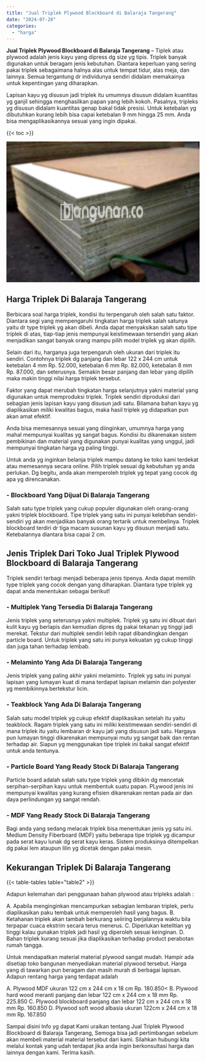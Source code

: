 ```yaml
---
title: "Jual Triplek Plywood Blockboard di Balaraja Tangerang"
date: "2024-07-28"
categories: 
  - "harga"
---
```


**Jual Triplek Plywood Blockboard di Balaraja Tangerang** – Tiplek atau plywood adalah jenis kayu yang dipress dg size yg tipis. Triplek banyak digunakan untuk beragam jenis kebutuhan. Diantara keperluan yang sering pakai triplek sebagaimana halnya alas untuk tempat tidur, alas meja, dan lainnya. Semua tergantung dr individunya sendiri didalam memakainya untuk kepentingan yang diharapkan.

Lapisan kayu yg disusun jadi triplek itu umumnya disusun didalam kuantitas yg ganjil sehingga menghasilkan papan yang lebih kokoh. Pasalnya, tripleks yg disusun didalam kuantitas genap bakal tidak presisi. Untuk ketebalan yg dibutuhkan kurang lebih bisa capai ketebalan 9 mm hingga 25 mm. Anda bisa mengaplikasikannya sesuai yang ingin dipakai.

{{< toc >}}

![Jual Triplek Plywood Blockboard di Balaraja Tangerang](/images/jual-triplek-murah-29.png)

## Harga Triplek Di Balaraja Tangerang

Berbicara soal harga triplek, kondisi itu terpengaruh oleh salah satu faktor. Diantara segi yang mempengaruhi tingkatan harga triplek salah satunya yaitu dr type triplek yg akan dibeli. Anda dapat menyaksikan salah satu tipe triplek di atas, tiap-tiap jenis mempunyai keistimewaan tersendiri yang akan menjadikan sangat banyak orang mampu pilih model triplek yg akan dipilih.

Selain dari itu, harganya juga terpengaruh oleh ukuran dari triplek itu sendiri. Contohnya triplek dg panjang dan lebar 122 x 244 cm untuk ketebalan 4 mm Rp. 52.000, ketebalan 6 mm Rp. 82.000, ketebalan 8 mm Rp. 87.000, dan seterusnya. Semakin besar panjang dan lebar yang dipilih maka makin tinggi nilai harga triplek tersebut.

Faktor yang dapat merubah tingkatan harga selanjutnya yakni material yang digunakan untuk memproduksi triplek. Triplek sendiri diproduksi dari sebagian jenis lapisan kayu yang disusun jadi satu. Bilamana bahan kayu yg diaplikasikan miliki kwalitas bagus, maka hasil triplek yg didapatkan pun akan amat efektif.

Anda bisa memesannya sesuai yang diinginkan, umumnya harga yang mahal mempunyai kualitas yg sangat bagus. Kondisi itu dikarenakan sistem pembikinan dan material yang digunakan punyai kualitas yang unggul, jadi mempunyai tingkatan harga yg paling tinggi.

Untuk anda yg inginkan belanja triplek mampu datang ke toko kami terdekat atau memesannya secara online. Pilih triplek sesuai dg kebutuhan yg anda perlukan. Dg begitu, anda akan memperoleh triplek yg tepat yang cocok dg apa yg direncanakan.

### \- Blockboard Yang Dijual Di Balaraja Tangerang

Salah satu type triplek yang cukup populer digunakan oleh orang-orang yakni triplek blockboard. Tipe triplek yang satu ini punyai kelebihan sendiri-sendiri yg akan menjadikan banyak orang tertarik untuk membelinya. Triplek blockboard terdiri dr tiga macam susunan kayu yg disusun menjadi satu. Ketebalannya diantara bisa capai 2 cm.

## Jenis Triplek Dari Toko Jual Triplek Plywood Blockboard di Balaraja Tangerang

Triplek sendiri terbagi menjadi beberapa jenis tipenya. Anda dapat memilih type triplek yang cocok dengan yang diharapkan. Diantara type triplek yg dapat anda menentukan sebagai berikut!

### \- Multiplek Yang Tersedia Di Balaraja Tangerang

Jenis triplek yang seterusnya yakni multiplek. Triplek yg satu ini dibuat dari kulit kayu yg berlapis dan kemudian dipres dg pakai tekanan yg tinggi jadi merekat. Tekstur dari multiplek sendiri lebih rapat dibandingkan dengan particle board. Untuk triplek yang satu ini punya kekuatan yg cukup tinggi dan juga tahan terhadap lembab.

### \- Melaminto Yang Ada Di Balaraja Tangerang

Jenis triplek yang paling akhir yakni melaminto. Triplek yg satu ini punyai lapisan yang lumayan kuat di mana terdapat lapisan melamin dan polyester yg membikinnya bertekstur licin.

### \- Teakblock Yang Ada Di Balaraja Tangerang

Salah satu model triplek yg cukup efektif diaplikasikan setelah itu yaitu teakblock. Ragam triplek yang satu ini miliki keistimewaan sendiri-sendiri di mana triplek itu yaitu lembaran dr kayu jati yang disusun jadi satu. Hargaya pun lumayan tinggi dikarenakan mempunyai mutu yg sangat baik dan rentan terhadap air. Siapun yg menggunakan tipe triplek ini bakal sangat efektif untuk anda tentunya.

### \- Particle Board Yang Ready Stock Di Balaraja Tangerang

Particle board adalah salah satu type triplek yang dibikin dg mencetak serpihan-serpihan kayu untuk membentuk suatu papan. PLywood jenis ini mempunyai kwalitas yang kurang efisien dikarenakan rentan pada air dan daya perlindungan yg sangat rendah.

### \- MDF Yang Ready Stock Di Balaraja Tangerang

Bagi anda yang sedang melacak triplek bisa menentukan jenis yg satu ini. Medium Density Fiberboard (MDF) yaitu beberapa tipe triplek yg dicampur pada serat kayu lunak dg serat kayu keras. Sistem produksinya ditempelkan dg pakai lem ataupun lilin yg dicetak dengan pakai mesin.

## Kekurangan Triplek Di Balaraja Tangerang

{{< table-tables table="table2" >}}

Adapun kelemahan dari penggunaan bahan plywood atau tripleks adalah :

A. Apabila menginginkan mencampurkan sebagian lembaran triplek, perlu diaplikasikan paku tembak untuk memperoleh hasil yang bagus. B. Ketahanan triplek akan tambah berkurang seiiring berjalannya waktu bila terpapar cuaca ekstrim secara terus menerus. C. Diperlukan ketelitian yg tinggi kalau gunakan triplek jadi hasil yg diperoleh sesuai keinginan. D. Bahan triplek kurang sesuai jika diaplikasikan terhadap product perabotan rumah tangga.

Untuk mendapatkan material material plywood sangat mudah. Hampir ada disetiap toko bangunan menyediakan material plywood tersebut. Harga yang di tawarkan pun beragam dan masih murah di berbagai lapisan. Adapun rentang harga yang terdapat adalah

A. Plywood MDF ukuran 122 cm x 244 cm x 18 cm Rp. 180.850< B. Plywood hard wood meranti panjang dan lebar 122 cm x 244 cm x 18 mm Rp. 225.850 C. Plywood blockboard panjang dan lebar 122 cm x 244 cm x 18 mm Rp. 160.850 D. Plywood soft wood albasia ukuran 122cm x 244 cm x 18 mm Rp. 167.850

Sampai disini Info yg dapat Kami uraikan tentang Jual Triplek Plywood Blockboard di Balaraja Tangerang, Semoga bisa jadi pertimbangan sebelum akan membeli material material tersebut dari kami. Silahkan hubungi kita melalui kontak yang udah terdapat jika anda ingin berkonsultasi harga dan lainnya dengan kami. Terima kasih.
